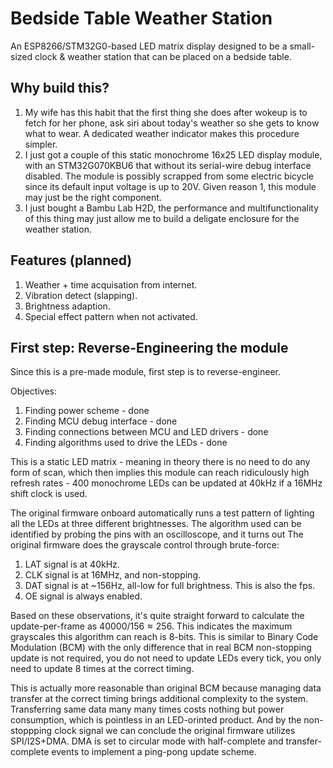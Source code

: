 # Bedside Table Weather Station
An ESP8266/STM32G0-based LED matrix display designed to be a small-sized clock & weather station that can be placed on a bedside table.

## Why build this?
1. My wife has this habit that the first thing she does after wokeup is to fetch for her phone, ask siri about today's weather so she gets to know what to wear. A dedicated weather indicator makes this procedure simpler.
2. I just got a couple of this static monochrome 16x25 LED display module, with an STM32G070KBU6 that without its serial-wire debug interface disabled. The module is possibly scrapped from some electric bicycle since its default input voltage is up to 20V. Given reason 1, this module may just be the right component.
3. I just bought a Bambu Lab H2D, the performance and multifunctionality of this thing may just allow me to build a deligate enclosure for the weather station.

## Features (planned)
1. Weather + time acquisation from internet.
2. Vibration detect (slapping).
3. Brightness adaption.
4. Special effect pattern when not activated.

## First step: Reverse-Engineering the module
Since this is a pre-made module, first step is to reverse-engineer.

Objectives:
1. Finding power scheme - done
2. Finding MCU debug interface - done
3. Finding connections between MCU and LED drivers - done
4. Finding algorithms used to drive the LEDs - done

This is a static LED matrix - meaning in theory there is no need to do any form of scan, which then implies this module can reach ridiculously high refresh rates - 400 monochrome LEDs can be updated at 40kHz if a 16MHz shift clock is used.

The original firmware onboard automatically runs a test pattern of lighting all the LEDs at three different brightnesses. The algorithm used can be identified by probing the pins with an oscilloscope, and it turns out The original firmware does the grayscale control through brute-force:

1. LAT signal is at 40kHz.
2. CLK signal is at 16MHz, and non-stopping.
3. DAT signal is at ~156Hz, all-low for full brightness. This is also the fps.
4. OE signal is always enabled.

Based on these observations, it's quite straight forward to calculate the update-per-frame as $40000 / 156 \approx 256$. This indicates the maximum grayscales this algorithm can reach is 8-bits. This is similar to Binary Code Modulation (BCM) with the only difference that in real BCM non-stopping update is not required, you do not need to update LEDs every tick, you only need to update 8 times at the correct timing.

This is actually more reasonable than original BCM because managing data transfer at the correct timing brings additional complexity to the system. Transferring same data many many times costs nothing but power consumption, which is pointless in an LED-orinted product. And by the non-stoppping clock signal we can conclude the original firmware utilizes SPI/I2S+DMA. DMA is set to circular mode with half-complete and transfer-complete events to implement a ping-pong update scheme.




